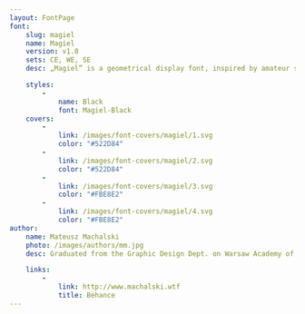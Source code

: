 ```yaml
---
layout: FontPage
font:
    slug: magiel
    name: Magiel
    version: v1.0
    sets: CE, WE, SE
    desc: „Magiel” is a geometrical display font, inspired by amateur signage lettering from the communist period. Letters contain some characteristic “defects” and “mistakes” that could be found in signs, tablets and posters from the 1945–1989 period.

    styles:
        -
            name: Black
            font: Magiel-Black
    covers:
        -
            link: /images/font-covers/magiel/1.svg
            color: "#522D84"
        -
            link: /images/font-covers/magiel/2.svg
            color: "#522D84"
        -
            link: /images/font-covers/magiel/3.svg
            color: "#FBE8E2"
        -
            link: /images/font-covers/magiel/4.svg
            color: "#FBE8E2"
author:
    name: Mateusz Machalski
    photo: /images/authors/mm.jpg
    desc: Graduated from the Graphic Design Dept. on Warsaw Academy of Fine Arts. Specializes in corporate identity and type design. Designer of the visual identity of the Lech Wałęsa Solidarity Award and the family of 42 fonts for the Tupperware corporation. Art director of “Warsawholic” magazine.

    links:
        -
            link: http://www.machalski.wtf
            title: Behance
---
```

